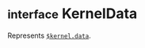 # <small>interface</small> KernelData
Represents [`$kernel.data`](/api/globals/$kernel#kerneldata-data).